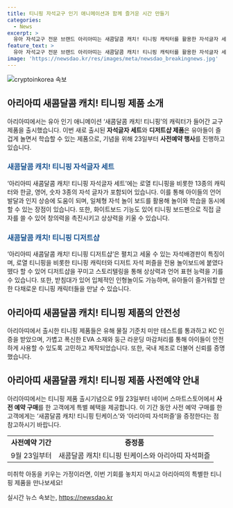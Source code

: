 ```yaml
---
title: 티니핑 자석교구 인기 애니메이션과 함께 즐거운 시간 만들기
categories:
  - News
excerpt: >
  유아 자석교구 전문 브랜드 아리아띠는 새콤달콤 캐치! 티니핑 캐릭터를 활용한 자석글자 세트와 디저트샵을 출시한다. 자석글자 세트는 로열 티니핑과 디젤샵을 함께 포함하며, 언어발달과 놀이를 동시에 즐길 수 있다. 또한, 디저트샵은 자석배경판으로 이루어져 있어 티니핑 캐릭터와 디저트 자석 퍼즐을 활용해 상상력과 언어표현 능력을 기를 수 있다. 두 제품은 EVA 소재와 안전테스트를 통과한 제품으로, 아이들의 안전을 고려한 제품이다. 사전예약 행사 또한 진행 중으로, 이벤트 참여 시 특별 선물을 받을 수 있다.
feature_text: >
  유아 자석교구 전문 브랜드 아리아띠는 새콤달콤 캐치! 티니핑 캐릭터를 활용한 자석글자 세트와 디저트샵을 출시한다. 자석글자 세트는 로열 티니핑과 디젤샵을 함께 포함하며, 언어발달과 놀이를 동시에 즐길 수 있다. 또한, 디저트샵은 자석배경판으로 이루어져 있어 티니핑 캐릭터와 디저트 자석 퍼즐을 활용해 상상력과 언어표현 능력을 기를 수 있다. 두 제품은 EVA 소재와 안전테스트를 통과한 제품으로, 아이들의 안전을 고려한 제품이다. 사전예약 행사 또한 진행 중으로, 이벤트 참여 시 특별 선물을 받을 수 있다.
image: 'https://newsdao.kr/res/images/meta/newsdao_breakingnews.jpg'
---
```


<p><img src="https://newsdao.kr/res/images/meta/newsdao_breakingnews.jpg" alt="cryptoinkorea 속보" /></p>

<h2 data-ke-size="size26">아리아띠 새콤달콤 캐치! 티니핑 제품 소개</h2>

<p data-ke-size="size16">아리아띠에서는 유아 인기 애니메이션 ‘새콤달콤 캐치! 티니핑’의 캐릭터가 들어간 교구 제품을 출시했습니다. 이번 새로 출시된 <b>자석글자 세트</b>와 <b>디저트샵 제품</b>은 유아들이 즐겁게 놀면서 학습할 수 있는 제품으로, 기념을 위해 23일부터 <b>사전예약 행사</b>를 진행하고 있습니다.</p>

<h3 data-ke-size="size24"><span style="color: #1a5490;">새콤달콤 캐치! 티니핑 자석글자 세트</span></h3>

<p data-ke-size="size16">‘아리아띠 새콤달콤 캐치! 티니핑 자석글자 세트’에는 로열 티니핑을 비롯한 13종의 캐릭터와 한글, 영어, 숫자 3종의 자석 글자가 포함되어 있습니다. 이를 통해 아이들의 언어발달과 인지 상승에 도움이 되며, 일체형 자석 놀이 보드를 활용해 놀이와 학습을 동시에 할 수 있는 장점이 있습니다. 또한, 화이트보드 기능도 있어 티니핑 보드펜으로 직접 글자를 쓸 수 있어 창의력을 촉진시키고 상상력을 키울 수 있습니다.</p>

<h3 data-ke-size="size24"><span style="color: #1a5490;">새콤달콤 캐치! 티니핑 디저트샵</span></h3>

<p data-ke-size="size16">‘아리아띠 새콤달콤 캐치! 티니핑 디저트샵’은 펼치고 세울 수 있는 자석배경판이 특징이며, 로열 티니핑을 비롯한 티니핑 캐릭터와 디저트 자석 퍼즐을 전용 놀이보드에 붙였다 뗐다 할 수 있어 디저트샵을 꾸미고 스토리텔링을 통해 상상력과 언어 표현 능력을 기를 수 있습니다. 또한, 받침대가 있어 입체적인 인형놀이도 가능하며, 유아들이 즐거워할 만한 다채로운 티니핑 캐릭터들을 만날 수 있습니다.</p>

<h2 data-ke-size="size26">아리아띠 새콤달콤 캐치! 티니핑 제품의 안전성</h2>

<p data-ke-size="size16">아리아띠에서 출시한 티니핑 제품들은 유해 물질 기준치 미만 테스트를 통과하고 KC 인증을 받았으며, 가볍고 폭신한 EVA 소재와 둥근 라운딩 마감처리를 통해 아이들이 안전하게 사용할 수 있도록 고민하고 제작되었습니다. 또한, 국내 제조로 더불어 신뢰를 증명했습니다.</p>

<h2 data-ke-size="size26">아리아띠 새콤달콤 캐치! 티니핑 제품 사전예약 안내</h2>

<p data-ke-size="size16">아리아띠에서는 티니핑 제품 출시기념으로 9월 23일부터 네이버 스마트스토어에서 <b>사전 예약 구매</b>를 한 고객에게 특별 혜택을 제공합니다. 이 기간 동안 사전 예약 구매를 한 고객에게는 ‘새콤달콤 캐치! 티니핑 틴케이스’와 ‘아리아띠 자석퍼즐’을 증정한다는 점 참고하시기 바랍니다.</p>

<table>
<tbody>
<tr>
<td style="text-align: center; height: 17px;"><b>사전예약 기간</b></td>
<td style="text-align: center; height: 17px;"><b>증정품</b></td>
</tr>
<tr>
<td style="text-align: center; height: 17px;">9월 23일부터</td>
<td style="text-align: center; height: 17px;">새콤달콤 캐치! 티니핑 틴케이스와 아리아띠 자석퍼즐</td>
</tr>
</tbody>
</table>

<p data-ke-size="size16">미취학 아동을 키우는 가정이라면, 이번 기회를 놓치지 마시고 아리아띠의 특별한 티니핑 제품을 만나보세요!</p>
실시간 뉴스 속보는, <a href="https://newsdao.kr" rel="dofollow">https://newsdao.kr</a>



